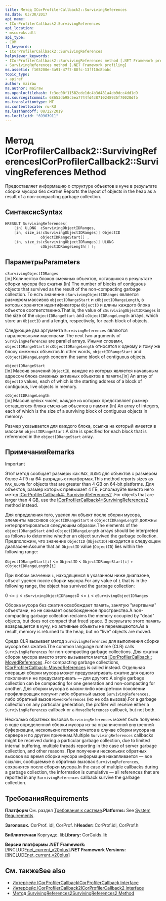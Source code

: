 ```yaml
---
title: Метод ICorProfilerCallback2::SurvivingReferences
ms.date: 03/30/2017
api_name:
- ICorProfilerCallback2.SurvivingReferences
api_location:
- mscorwks.dll
api_type:
- COM
f1_keywords:
- ICorProfilerCallback2::SurvivingReferences
helpviewer_keywords:
- ICorProfilerCallback2::SurvivingReferences method [.NET Framework profiling]
- SurvivingReferences method [.NET Framework profiling]
ms.assetid: f165200e-3a91-47f7-88fc-13ff10c8babc
topic_type:
- apiref
author: mairaw
ms.author: mairaw
ms.openlocfilehash: fc3ec00f11582ede1dc4b3d481a4eb9dcc4dd1d9
ms.sourcegitcommit: 68653db98c5ea7744fd438710248935f70020dfb
ms.translationtype: MT
ms.contentlocale: ru-RU
ms.lasthandoff: 08/22/2019
ms.locfileid: "69963911"
---
```

# <a name="icorprofilercallback2survivingreferences-method"></a><span data-ttu-id="a4796-102">Метод ICorProfilerCallback2::SurvivingReferences</span><span class="sxs-lookup"><span data-stu-id="a4796-102">ICorProfilerCallback2::SurvivingReferences Method</span></span>
<span data-ttu-id="a4796-103">Предоставляет информацию о структуре объектов в куче в результате сборки мусора без сжатия.</span><span class="sxs-lookup"><span data-stu-id="a4796-103">Reports the layout of objects in the heap as a result of a non-compacting garbage collection.</span></span>  
  
## <a name="syntax"></a><span data-ttu-id="a4796-104">Синтаксис</span><span class="sxs-lookup"><span data-stu-id="a4796-104">Syntax</span></span>  
  
```cpp  
HRESULT SurvivingReferences(  
    [in] ULONG  cSurvivingObjectIDRanges,  
    [in, size_is(cSurvivingObjectIDRanges)] ObjectID  
                objectIDRangeStart[] ,  
    [in, size_is(cSurvivingObjectIDRanges)] ULONG  
                cObjectIDRangeLength[] );  
```  
  
## <a name="parameters"></a><span data-ttu-id="a4796-105">Параметры</span><span class="sxs-lookup"><span data-stu-id="a4796-105">Parameters</span></span>  
 `cSurvivingObjectIDRanges`  
 <span data-ttu-id="a4796-106">[in] Количество блоков смежных объектов, оставшихся в результате сборки мусора без сжатия.</span><span class="sxs-lookup"><span data-stu-id="a4796-106">[in] The number of blocks of contiguous objects that survived as the result of the non-compacting garbage collection.</span></span> <span data-ttu-id="a4796-107">То есть значение `cSurvivingObjectIDRanges` является размером массивов `objectIDRangeStart` и `cObjectIDRangeLength`, в которых хранятся идентификаторы `ObjectID` и длины каждого блока объектов соответственно.</span><span class="sxs-lookup"><span data-stu-id="a4796-107">That is, the value of `cSurvivingObjectIDRanges` is the size of the `objectIDRangeStart` and `cObjectIDRangeLength` arrays, which store an `ObjectID` and a length, respectively, for each block of objects.</span></span>  
  
 <span data-ttu-id="a4796-108">Следующие два аргумента `SurvivingReferences` являются параллельными массивами.</span><span class="sxs-lookup"><span data-stu-id="a4796-108">The next two arguments of `SurvivingReferences` are parallel arrays.</span></span> <span data-ttu-id="a4796-109">Иными словами, `objectIDRangeStart` и `cObjectIDRangeLength` относятся к одному и тому же блоку смежных объектов.</span><span class="sxs-lookup"><span data-stu-id="a4796-109">In other words, `objectIDRangeStart` and `cObjectIDRangeLength` concern the same block of contiguous objects.</span></span>  
  
 `objectIDRangeStart`  
 <span data-ttu-id="a4796-110">[in] Массив значений `ObjectID`, каждое из которых является начальным адресом блока смежных активных объектов в памяти.</span><span class="sxs-lookup"><span data-stu-id="a4796-110">[in] An array of `ObjectID` values, each of which is the starting address of a block of contiguous, live objects in memory.</span></span>  
  
 `cObjectIDRangeLength`  
 <span data-ttu-id="a4796-111">[in] Массив целых чисел, каждое из которых представляет размер оставшегося блока смежных объектов в памяти.</span><span class="sxs-lookup"><span data-stu-id="a4796-111">[in] An array of integers, each of which is the size of a surviving block of contiguous objects in memory.</span></span>  
  
 <span data-ttu-id="a4796-112">Размер указывается для каждого блока, ссылка на который имеется в массиве `objectIDRangeStart`.</span><span class="sxs-lookup"><span data-stu-id="a4796-112">A size is specified for each block that is referenced in the `objectIDRangeStart` array.</span></span>  
  
## <a name="remarks"></a><span data-ttu-id="a4796-113">Примечания</span><span class="sxs-lookup"><span data-stu-id="a4796-113">Remarks</span></span>  
  
> [!IMPORTANT]
> <span data-ttu-id="a4796-114">Этот метод сообщает размеры как `MAX_ULONG` для объектов с размером более 4 Гб на 64-разрядных платформах.</span><span class="sxs-lookup"><span data-stu-id="a4796-114">This method reports sizes as `MAX_ULONG` for objects that are greater than 4 GB on 64-bit platforms.</span></span> <span data-ttu-id="a4796-115">Для объектов, размер которых превышает 4 ГБ, используйте вместо него метод [ICorProfilerCallback4:: SurvivingReferences2](../../../../docs/framework/unmanaged-api/profiling/icorprofilercallback4-survivingreferences2-method.md) .</span><span class="sxs-lookup"><span data-stu-id="a4796-115">For objects that are larger than 4 GB, use the [ICorProfilerCallback4::SurvivingReferences2](../../../../docs/framework/unmanaged-api/profiling/icorprofilercallback4-survivingreferences2-method.md) method instead.</span></span>  
  
 <span data-ttu-id="a4796-116">Для определения того, уцелел ли объект после сборки мусора, элементы массивов `objectIDRangeStart` и `cObjectIDRangeLength` должны интерпретироваться следующим образом.</span><span class="sxs-lookup"><span data-stu-id="a4796-116">The elements of the `objectIDRangeStart` and `cObjectIDRangeLength` arrays should be interpreted as follows to determine whether an object survived the garbage collection.</span></span> <span data-ttu-id="a4796-117">Предположим, что значение `ObjectID` (`ObjectID`) находится в следующем диапазоне:</span><span class="sxs-lookup"><span data-stu-id="a4796-117">Assume that an `ObjectID` value (`ObjectID`) lies within the following range:</span></span>  
  
 `ObjectIDRangeStart[i]` <= `ObjectID` < `ObjectIDRangeStart[i]` + `cObjectIDRangeLength[i]`  
  
 <span data-ttu-id="a4796-118">При любом значении `i`, находящемся в указанном ниже диапазоне, объект уцелел после сборки мусора.</span><span class="sxs-lookup"><span data-stu-id="a4796-118">For any value of `i` that is in the following range, the object has survived the garbage collection:</span></span>  
  
 <span data-ttu-id="a4796-119">0 <= `i` < `cSurvivingObjectIDRanges`</span><span class="sxs-lookup"><span data-stu-id="a4796-119">0 <= `i` < `cSurvivingObjectIDRanges`</span></span>  
  
 <span data-ttu-id="a4796-120">Сборка мусора без сжатия освобождает память, занятую "мертвыми" объектами, но не сжимает освобожденное пространство.</span><span class="sxs-lookup"><span data-stu-id="a4796-120">A non-compacting garbage collection reclaims the memory occupied by "dead" objects, but does not compact that freed space.</span></span> <span data-ttu-id="a4796-121">В результате этого память возвращается в кучу, но активные объекты не перемещаются.</span><span class="sxs-lookup"><span data-stu-id="a4796-121">As a result, memory is returned to the heap, but no "live" objects are moved.</span></span>  
  
 <span data-ttu-id="a4796-122">Среда CLR вызывает метод `SurvivingReferences` для выполнения сборки мусора без сжатия.</span><span class="sxs-lookup"><span data-stu-id="a4796-122">The common language runtime (CLR) calls `SurvivingReferences` for non-compacting garbage collections.</span></span> <span data-ttu-id="a4796-123">Для сжатия сборок мусора вместо этого вызывается метод [ICorProfilerCallback:: MovedReferences](../../../../docs/framework/unmanaged-api/profiling/icorprofilercallback-movedreferences-method.md) .</span><span class="sxs-lookup"><span data-stu-id="a4796-123">For compacting garbage collections, [ICorProfilerCallback::MovedReferences](../../../../docs/framework/unmanaged-api/profiling/icorprofilercallback-movedreferences-method.md) is called instead.</span></span> <span data-ttu-id="a4796-124">Отдельная операция сборки мусора может предусматривать сжатие для одного поколения и не предусматривать — для другого.</span><span class="sxs-lookup"><span data-stu-id="a4796-124">A single garbage collection can be compacting for one generation and non-compacting for another.</span></span> <span data-ttu-id="a4796-125">Для сборки мусора в каком-либо конкретном поколении профилировщик получит либо обратный вызов `SurvivingReferences`, либо обратный вызов `MovedReferences` (но не оба вызова).</span><span class="sxs-lookup"><span data-stu-id="a4796-125">For a garbage collection on any particular generation, the profiler will receive either a `SurvivingReferences` callback or a `MovedReferences` callback, but not both.</span></span>  
  
 <span data-ttu-id="a4796-126">Несколько обратных вызовов `SurvivingReferences` может быть получено в ходе определенной сборки мусора из-за ограниченной внутренней буферизации, нескольких потоков отчетов в случае сборки мусора на сервере и по другим причинам.</span><span class="sxs-lookup"><span data-stu-id="a4796-126">Multiple `SurvivingReferences` callbacks might be received during a particular garbage collection, due to limited internal buffering, multiple threads reporting in the case of server garbage collection, and other reasons.</span></span> <span data-ttu-id="a4796-127">При получении нескольких обратных вызовов во время сборки мусора информация накапливается — все ссылки, сообщаемые в обратных вызовах `SurvivingReferences`, сохранятся после сборки мусора.</span><span class="sxs-lookup"><span data-stu-id="a4796-127">In the case of multiple callbacks during a garbage collection, the information is cumulative — all references that are reported in any `SurvivingReferences` callback survive the garbage collection.</span></span>  
  
## <a name="requirements"></a><span data-ttu-id="a4796-128">Требования</span><span class="sxs-lookup"><span data-stu-id="a4796-128">Requirements</span></span>  
 <span data-ttu-id="a4796-129">**Платформ** См. раздел [Требования к системе](../../../../docs/framework/get-started/system-requirements.md).</span><span class="sxs-lookup"><span data-stu-id="a4796-129">**Platforms:** See [System Requirements](../../../../docs/framework/get-started/system-requirements.md).</span></span>  
  
 <span data-ttu-id="a4796-130">**Заголовок.** CorProf. idl, CorProf. h</span><span class="sxs-lookup"><span data-stu-id="a4796-130">**Header:** CorProf.idl, CorProf.h</span></span>  
  
 <span data-ttu-id="a4796-131">**Библиотечная** Коргуидс. lib</span><span class="sxs-lookup"><span data-stu-id="a4796-131">**Library:** CorGuids.lib</span></span>  
  
 <span data-ttu-id="a4796-132">**Версии платформы .NET Framework:** [!INCLUDE[net_current_v20plus](../../../../includes/net-current-v20plus-md.md)]</span><span class="sxs-lookup"><span data-stu-id="a4796-132">**.NET Framework Versions:** [!INCLUDE[net_current_v20plus](../../../../includes/net-current-v20plus-md.md)]</span></span>  
  
## <a name="see-also"></a><span data-ttu-id="a4796-133">См. также</span><span class="sxs-lookup"><span data-stu-id="a4796-133">See also</span></span>

- [<span data-ttu-id="a4796-134">Интерфейс ICorProfilerCallback</span><span class="sxs-lookup"><span data-stu-id="a4796-134">ICorProfilerCallback Interface</span></span>](../../../../docs/framework/unmanaged-api/profiling/icorprofilercallback-interface.md)
- [<span data-ttu-id="a4796-135">Интерфейс ICorProfilerCallback2</span><span class="sxs-lookup"><span data-stu-id="a4796-135">ICorProfilerCallback2 Interface</span></span>](../../../../docs/framework/unmanaged-api/profiling/icorprofilercallback2-interface.md)
- [<span data-ttu-id="a4796-136">Метод SurvivingReferences2</span><span class="sxs-lookup"><span data-stu-id="a4796-136">SurvivingReferences2 Method</span></span>](../../../../docs/framework/unmanaged-api/profiling/icorprofilercallback4-survivingreferences2-method.md)
